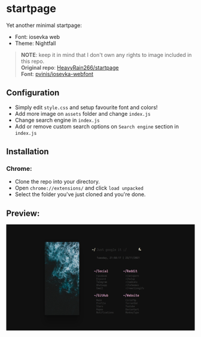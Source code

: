 # startpage

Yet another minimal startpage:
- Font: iosevka web
- Theme: Nightfall

> **NOTE**: keep it in mind that I don't own any rights to image included in this repo.  
> **Original repo**: [HeavyRain266/startpage](https://github.com/HeavyRain266/startpage)  
> **Font**: [pvinis/iosevka-webfont](https://github.com/pvinis/iosevka-webfont)  

## Configuration
- Simply edit `style.css` and setup favourite font and colors!
- Add more image on `assets` folder and change `index.js`
- Change search engine in `index.js`
- Add or remove custom search options on `Search engine` section in `index.js`

## Installation
### Chrome:
- Clone the repo into your directory.
- Open `chrome://extensions/` and click `load unpacked`
- Select the folder you've just cloned and you're done.

## Preview:

![img](preview.png)

